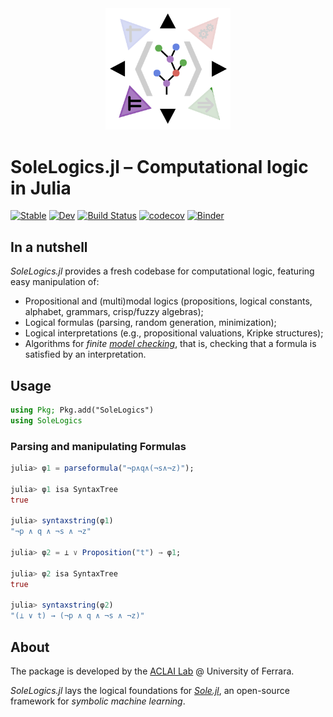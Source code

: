 <div align="center"><a href="https://github.com/aclai-lab/Sole.jl"><img src="logo.png" alt="" title="This package is part of Sole.jl" width="200"></a></div>

# SoleLogics.jl – Computational logic in Julia

[![Stable](https://img.shields.io/badge/docs-stable-blue.svg)](https://aclai-lab.github.io/SoleLogics.jl/stable)
[![Dev](https://img.shields.io/badge/docs-dev-blue.svg)](https://aclai-lab.github.io/SoleLogics.jl/dev)
[![Build Status](https://api.cirrus-ci.com/github/aclai-lab/SoleLogics.jl.svg?branch=main)](https://cirrus-ci.com/github/aclai-lab/SoleLogics.jl)
[![codecov](https://codecov.io/gh/aclai-lab/SoleLogics.jl/branch/main/graph/badge.svg?token=LT9IYIYNFI)](https://codecov.io/gh/aclai-lab/SoleLogics.jl)
[![Binder](https://mybinder.org/badge_logo.svg)](https://mybinder.org/v2/gh/aclai-lab/SoleLogics.jl/HEAD?labpath=pluto-demo.jl)
<!-- [![Code Style: Blue](https://img.shields.io/badge/code%20style-blue-4495d1.svg)](https://github.com/invenia/BlueStyle) -->
<!-- [![Coverage](https://coveralls.io/repos/github/aclai-lab/SoleLogics.jl/badge.svg?branch=main)](https://coveralls.io/github/aclai-lab/SoleLogics.jl?branch=main) -->

## In a nutshell

*SoleLogics.jl* provides a fresh codebase for computational logic, featuring easy manipulation of:
- Propositional and (multi)modal logics (propositions, logical constants, alphabet, grammars, crisp/fuzzy algebras);
- Logical formulas (parsing, random generation, minimization);
- Logical interpretations (e.g., propositional valuations, Kripke structures);
- Algorithms for *finite [model checking](https://en.wikipedia.org/wiki/Model_checking)*, that is, checking that a formula is satisfied by an interpretation.

<!-- However, it can be used for other purposes by computational logicians. -->

## Usage

```julia
using Pkg; Pkg.add("SoleLogics")
using SoleLogics
```

### Parsing and manipulating Formulas

```julia
julia> φ1 = parseformula("¬p∧q∧(¬s∧¬z)");

julia> φ1 isa SyntaxTree
true

julia> syntaxstring(φ1)
"¬p ∧ q ∧ ¬s ∧ ¬z"

julia> φ2 = ⊥ ∨ Proposition("t") → φ1;

julia> φ2 isa SyntaxTree
true

julia> syntaxstring(φ2)
"(⊥ ∨ t) → (¬p ∧ q ∧ ¬s ∧ ¬z)"
```

<!-- 
### Generating random formulas

```julia-repl
julia> parseformula("")
```

### Generating random interpretations

```julia-repl
julia> parseformula("")
```

### Model checking

### Interpretation sets

-->

## About

The package is developed by the [ACLAI Lab](https://aclai.unife.it/en/) @ University of Ferrara.

*SoleLogics.jl* lays the logical foundations for [*Sole.jl*](https://github.com/aclai-lab/Sole.jl), an open-source framework for *symbolic machine learning*.
